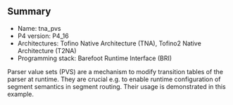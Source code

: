 ## Summary

* Name: tna_pvs
* P4 version: P4_16
* Architectures: Tofino Native Architecture (TNA), Tofino2 Native Architecture (T2NA)
* Programming stack: Barefoot Runtime Interface (BRI)

Parser value sets (PVS) are a mechanism to modify transition tables of the parser
at runtime. They are crucial e.g. to enable runtime configuration of segment
semantics in segment routing. Their usage is demonstrated in this example.
